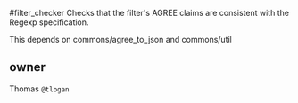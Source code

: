 #filter\_checker
Checks that the filter's AGREE claims are consistent with the Regexp specification.

This depends on commons/agree_to_json and commons/util

## owner
Thomas `@tlogan`